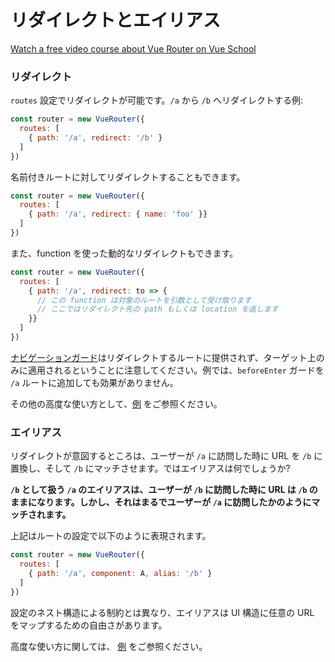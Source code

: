 # リダイレクトとエイリアス

<div class="vueschool"><a href="https://vueschool.io/courses/vue-router-for-everyone?friend=vuejs" target="_blank" rel="sponsored noopener" title="Learn how to build powerful Single Page Applications with the Vue Router on Vue School">Watch a free video course about Vue Router on Vue School</a></div>

### リダイレクト

`routes` 設定でリダイレクトが可能です。`/a` から `/b` へリダイレクトする例:

``` js
const router = new VueRouter({
  routes: [
    { path: '/a', redirect: '/b' }
  ]
})
```

名前付きルートに対してリダイレクトすることもできます。

``` js
const router = new VueRouter({
  routes: [
    { path: '/a', redirect: { name: 'foo' }}
  ]
})
```

また、function を使った動的なリダイレクトもできます。

``` js
const router = new VueRouter({
  routes: [
    { path: '/a', redirect: to => {
      // この function は対象のルートを引数として受け取ります
      // ここではリダイレクト先の path もしくは location を返します
    }}
  ]
})
```

[ナビゲーションガード](../advanced/navigation-guards.md)はリダイレクトするルートに提供されず、ターゲット上のみに適用されるということに注意してください。例では、`beforeEnter` ガードを `/a` ルートに追加しても効果がありません。

その他の高度な使い方として、[例](https://github.com/vuejs/vue-router/blob/dev/examples/redirect/app.js) をご参照ください。

### エイリアス

リダイレクトが意図するところは、ユーザーが `/a` に訪問した時に URL を `/b` に置換し、そして `/b` にマッチさせます。ではエイリアスは何でしょうか?

**`/b` として扱う `/a` のエイリアスは、ユーザーが `/b` に訪問した時に URL は `/b` のままになります。しかし、それはまるでユーザーが `/a` に訪問したかのようにマッチされます。**

上記はルートの設定で以下のように表現されます。

``` js
const router = new VueRouter({
  routes: [
    { path: '/a', component: A, alias: '/b' }
  ]
})
```

設定のネスト構造による制約とは異なり、エイリアスは UI 構造に任意の URL をマップするための自由さがあります。

高度な使い方に関しては、 [例](https://github.com/vuejs/vue-router/blob/dev/examples/route-alias/app.js) をご参照ください。
